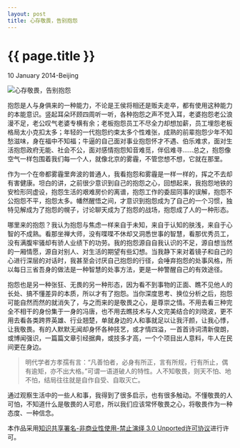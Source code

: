 ```yaml
---
layout: post
title: 心存敬畏，告别抱怨
---
```


# {{ page.title }}
10 January 2014-Beijing

![心存敬畏，告别抱怨][2]

抱怨是人与身俱来的一种能力，不论是王侯将相还是贩夫走卒，都有使用这种能力的本能意识。竖起耳朵环顾四周听一听，各种抱怨之声不觉入耳，老婆抱怨老公浪漫不足，老公叹气老婆专横有余；老板抱怨员工不尽全力却想加薪，员工埋怨老板格局太小克扣太多；年轻的一代抱怨约束太多个性难张，成熟的前辈抱怨少年不知愁滋味，身在福中不知福；牛逼的自己面对事业抱怨怀才不遇、伯乐难求，面对生活抱怨政府无能、社会不公，面对感情抱怨知音难觅，伴侣难寻……总之，抱怨像空气一样包围着我们每一个人，就像北京的雾霾，不管您想不想，它就在那里。

作为一个在帝都雾霾里奔波的普通人，我看抱怨和雾霾是一样一样的，挥之不去却有害健康。坦白的讲，之前很少意识到自己的抱怨之心，回想起来，我抱怨地铁的安检形同虚设，抱怨生活的艰难房价的离谱，抱怨工作的委屈同事的误解，抱怨不公抱怨不平，抱怨太多。幡然醒悟之间，才意识到抱怨成为了自己的一个习惯，独特见解成为了抱怨的幌子，讨论聊天成为了抱怨的战场，抱怨成了人的一种形态。

哪里来的抱怨？我认为抱怨与焦虑一样来自于未知，来自于认知的肤浅，来自于心智的不成熟。看那坐禅大师，没有喋喋不休却又洞悉世事的智慧，看那优秀员工，没有满腹牢骚却有骄人业绩下的功劳。我的抱怨源自自我认识的不足，源自想当然的一厢情愿，源自对别人、对生活的期望有些幻想。当我静下来对着镜子和自己的心进行深层的对话时，我甚至会讨厌自己抱怨的行径，会唾弃抱怨的处事风格，所以每日三省吾身的做法是一种智慧的处事方法，更是一种警醒自己的有效途径。

抱怨也是另一种张狂、无畏的另一种形态，因为看不到事物的正面、瞧不见他人的长处、搞不懂差异的本质，所以才有了抱怨。当你深度思考、换位分析之后，抱怨可能自然而然的就消失了，与之而来的是敬畏之心，是尊崇之情。不用去看三种完全不相干的身份集于一身的冯唐，也不用去瞧技术与人文完美结合的刘晓波，更不用去看各类跨界英雄、行业翘楚，单就身边的人和事就足以让我汗颜，让我心悸，让我敬畏。有的人默默无闻却身怀各种技艺，或才情四溢，一首首诗词清新俊朗，或博闻强识，一篇篇文章引经据典，或技多才高，一个个项目出人意料，牛人在民间更在身边。


>明代学者方孝孺有言：“凡善怕者，必身有所正，言有所规，行有所止，偶有逾矩，亦不出大格。”可谓一语道破人的特性。人不知敬畏，则天不怕、地不怕，结局往往就是自作自受、自取灭亡。

通过观察生活中的一些人和事，我得到了很多启示，也有很多触动。不懂敬畏的人可怕，不知道什么是敬畏的人可悲，所以我们应该常怀敬畏之心，将敬畏作为一种态度、一种信念。

[1]: <http://opinion.people.com.cn/n/2013/0715/c1003-22194180.html> "敬畏自然 行有所止"
[2]: <http://img1.cache.netease.com/catchpic/B/BC/BCB559433C1F188A18ACD1B6E2F97E20.jpg> "转型互联网：不缺时间 缺对互联网的敬畏和思考"

本作品采用[知识共享署名-非商业性使用-禁止演绎 3.0 Unported许可协议](http://creativecommons.org/licenses/by-nc-nd/3.0/)进行许可。
